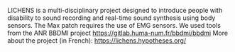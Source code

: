 LICHENS is a multi-disciplinary project designed to introduce people with disability to sound recording and real-time sound synthesis using body sensors.
The Max patch requires the use of EMG sensors.
We used tools from the ANR BBDMI project https://gitlab.huma-num.fr/bbdmi/bbdmi
More about the project (in French): https://lichens.hypotheses.org/
